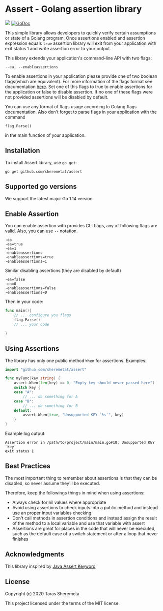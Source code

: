 # Assert - Golang assertion library
![](https://github.com/sheremetat/assert/workflows/Verification/badge.svg) [![GoDoc](https://godoc.org/github.com/sheremetat/assert?status.svg)](https://pkg.go.dev/github.com/sheremetat/assert)

This simple library allows developers to quickly verify certain assumptions or state of a Golang program. Once assertions enabled and assertion expression equals `true` assertion library will exit from your application with exit status 1 and write assertion error to your output.

This library extends your application's command-line API with two flags:

    --ea, --enableassertions

To enable assertions in your application please provide one of two boolean flags(which are equivalent). For more information of the flags format see documentation  [here](https://golang.org/pkg/flag/). Set one of this flags to true to enable assertions for the application or false to disable assertion. If no one of these flags were not provided assertions will be disabled by default.

You can use any format of flags usage according to Golang flags documentation. Also don't forget to parse flags in your application with the command

    flag.Parse()

in the main function of your application.

## Installation

To install Assert library, use `go get`:

    go get github.com/sheremetat/assert

## Supported go versions

We support the latest major Go 1.14 version

## Enable Assertion

You can enable assertion with provides CLI flags, any of following flags are valid. Also, you can use `--` notation.

    -ea
    -ea=true
    -ea=1
    -enableassertions
    -enableassertions=true
    -enableassertions=1
    
Similar disabling assertions (they are disabled by default)

    -ea=false
    -ea=0
    -enableassertions=false
    -enableassertions=0
    
Then in your code:

```go
func main(){
    // ... configure you flags
    flag.Parse()
    // ... your code

}
```

## Using Assertions

The library has only one public method `When` for assertions. Examples:

```go
import "github.com/sheremetat/assert"

func myFunc(key string) {
	assert.When(len(key) == 0, "Empty key should never passed here")
	switch key {
	case "A": 
		// ... do something for A
	case "B":
		// ... do something for B
	default:
		assert.When(true, "Unsupported KEY `%s`", key)
	}
}
```

Example log output:

    Assertion error in /path/to/project/main/main.go#10: Unsupported KEY `key`
    exit status 1

## Best Practices

The most important thing to remember about assertions is that they can be disabled, so never assume they'll be executed.

Therefore, keep the followings things in mind when using assertions:

- Always check for nil values where appropriate
- Avoid using assertions to check inputs into a public method and instead use an proper input variables checking
- Don't call methods in assertion conditions and instead assign the result of the method to a local variable and use that variable with assert
- Assertions are great for places in the code that will never be executed, such as the default case of a switch statement or after a loop that never finishes

## Acknowledgments

This library inspired by [Java Assert Keyword](https://docs.oracle.com/javase/8/docs/technotes/guides/language/assert.html)

## License

Copyright (c) 2020 Taras Sheremeta

This project licensed under the terms of the MIT license.